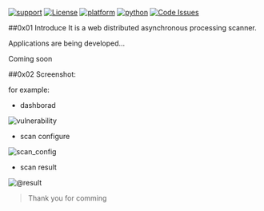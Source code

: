 [![support](https://baikal.io/badges/ajinabraham/mobsf)](https://baikal.io/ajinabraham/mobsf) [![License](https://img.shields.io/:license-gpl3-blue.svg)](https://www.gnu.org/licenses/gpl-3.0.html)
[![platform](https://img.shields.io/badge/platform-osx%2Flinux%2Fwindows-green.svg)](https://github.com/ajinabraham/Mobile-Security-Framework-MobSF/)
[![python](https://img.shields.io/badge/python-2.7-blue.svg)](https://www.python.org/downloads/)
[![Code Issues](https://www.quantifiedcode.com/api/v1/project/d49e36d69236411bb854214737f6dfa1/badge.svg)](https://www.quantifiedcode.com/app/project/d49e36d69236411bb854214737f6dfa1)


##0x01 Introduce
It is a web distributed asynchronous processing scanner.

Applications are being developed...

Coming soon

##0x02 Screenshot:

for example:

 * dashborad

![vulnerability](https://github.com/Canbing007/Bing_Scan/blob/master/screenshot/domain_vulnerability.png)

 * scan configure

![scan_config](https://github.com/Canbing007/Bing_Scan/blob/master/screenshot/scan_configure.png)
 * scan result

![@result](https://github.com/Canbing007/Bing_Scan/blob/master/screenshot/scan_result.png)

> Thank you for comming
